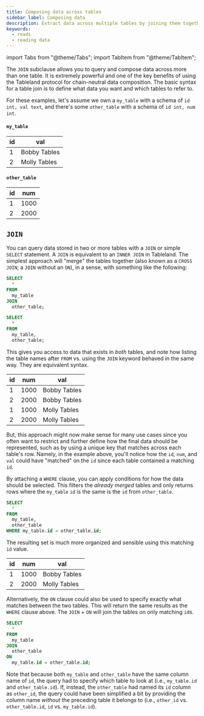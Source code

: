```yaml
---
title: Composing data across tables
sidebar_label: Composing data
description: Extract data across multiple tables by joining them together.
keywords:
  - reads
  - reading data
---
```


import Tabs from "@theme/Tabs";
import TabItem from "@theme/TabItem";

The `JOIN` subclause allows you to query and compose data across more than one table. It is extremely powerful and one of the key benefits of using the Tableland protocol for chain-neutral data composition. The basic syntax for a table join is to define what data you want and which tables to refer to.

For these examples, let's assume we own a `my_table` with a schema of `id int, val text`, and there's some `other_table` with a schema of `id int, num int`.

<div className="row margin-bottom--lg">
<div className="col">

<h4><code>my_table</code></h4>

| id  | val          |
| --- | ------------ |
| 1   | Bobby Tables |
| 2   | Molly Tables |

</div>
<div className="col">

<h4><code>other_table</code></h4>

| id  | num  |
| --- | ---- |
| 1   | 1000 |
| 2   | 2000 |

</div>
</div>

## `JOIN`

You can query data stored in two or more tables with a `JOIN` or simple `SELECT` statement. A `JOIN` is equivalent to an `INNER JOIN` in Tableland. The simplest approach will "merge" the tables together (also known as a `CROSS JOIN`; a `JOIN` without an `ON`), in a sense, with something like the following:

<Tabs>
<TabItem value='select' label="Multiple select" default>

```sql
SELECT
  *
FROM
  my_table
JOIN
  other_table;
```

</TabItem>
<TabItem value='join' label="Join">

```sql
SELECT
  *
FROM
  my_table,
  other_table;
```

</TabItem>
</Tabs>

This gives you access to data that exists in _both_ tables, and note how listing the table names after `FROM` vs. using the `JOIN` keyword behaved in the same way. They are equivalent syntax.

| id  | num  | val          |
| --- | ---- | ------------ |
| 1   | 1000 | Bobby Tables |
| 2   | 2000 | Bobby Tables |
| 1   | 1000 | Molly Tables |
| 2   | 2000 | Molly Tables |

But, this approach might now make sense for many use cases since you often want to restrict and further define how the final data should be represented, such as by using a unique key that matches across each table's row. Namely, in the example above, you'll notice how the `id`, `num`, and `val` could have "matched" on the `id` since each table contained a matching `id`.

By attaching a `WHERE` clause, you can apply conditions for how the data should be selected. This filters the _already merged_ tables and only returns rows where the `my_table` `id` is the same is the `id` from `other_table`.

```sql
SELECT
  *
FROM
  my_table,
  other_table
WHERE my_table.id = other_table.id;
```

The resulting set is much more organized and sensible using this matching `id` value.

| id  | num  | val          |
| --- | ---- | ------------ |
| 1   | 1000 | Bobby Tables |
| 2   | 2000 | Molly Tables |

Alternatively, the `ON` clause could also be used to specify exactly what matches between the two tables. This will return the same results as the `WHERE` clause above. The `JOIN` + `ON` will join the tables on only matching `id`s.

```sql
SELECT
  *
FROM
  my_table
JOIN
  other_table
ON
  my_table.id = other_table.id;
```

Note that because both `my_table` and `other_table` have the same column name of `id`, the query had to specify which table to look at (i.e., `my_table.id` and `other_table.id`). If, instead, the `other_table` had named its `id` column as `other_id`, the query could have been simplified a bit by providing the column name _without_ the preceding table it belongs to (i.e., `other_id` vs. `other_table.id`, `id` vs. `my_table.id`).
